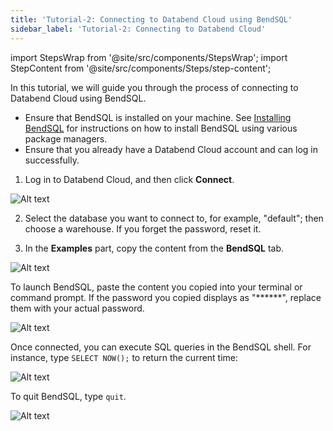 ```yaml
---
title: 'Tutorial-2: Connecting to Databend Cloud using BendSQL'
sidebar_label: 'Tutorial-2: Connecting to Databend Cloud'
---
```

import StepsWrap from '@site/src/components/StepsWrap';
import StepContent from '@site/src/components/Steps/step-content';

In this tutorial, we will guide you through the process of connecting to Databend Cloud using BendSQL.

<StepsWrap>
<StepContent number="0" title="Before You Start">

- Ensure that BendSQL is installed on your machine. See [Installing BendSQL](index.md#installing-bendsql) for instructions on how to install BendSQL using various package managers.
- Ensure that you already have a Databend Cloud account and can log in successfully.

</StepContent>

<StepContent number="1" title="Obtain Connection Information">

1. Log in to Databend Cloud, and then click **Connect**.

![Alt text](/img/connect/bendsql-4.gif)

2. Select the database you want to connect to, for example, "default"; then choose a warehouse. If you forget the password, reset it.

3. In the **Examples** part, copy the content from the **BendSQL** tab.

![Alt text](/img/connect/bendsql-5.gif)

</StepContent>
<StepContent number="2" title="Launch BendSQL">

To launch BendSQL, paste the content you copied into your terminal or command prompt. If the password you copied displays as "******", replace them with your actual password.

![Alt text](/img/connect/bendsql-6.gif)

</StepContent>

<StepContent number="3" title="Execute Queries">

Once connected, you can execute SQL queries in the BendSQL shell. For instance, type `SELECT NOW();` to return the current time:

![Alt text](/img/connect/bendsql-7.gif)

</StepContent>
<StepContent number="4" title="Quit BendSQL">

To quit BendSQL, type `quit`.

![Alt text](/img/connect/bendsql-8.gif)

</StepContent>
</StepsWrap>
